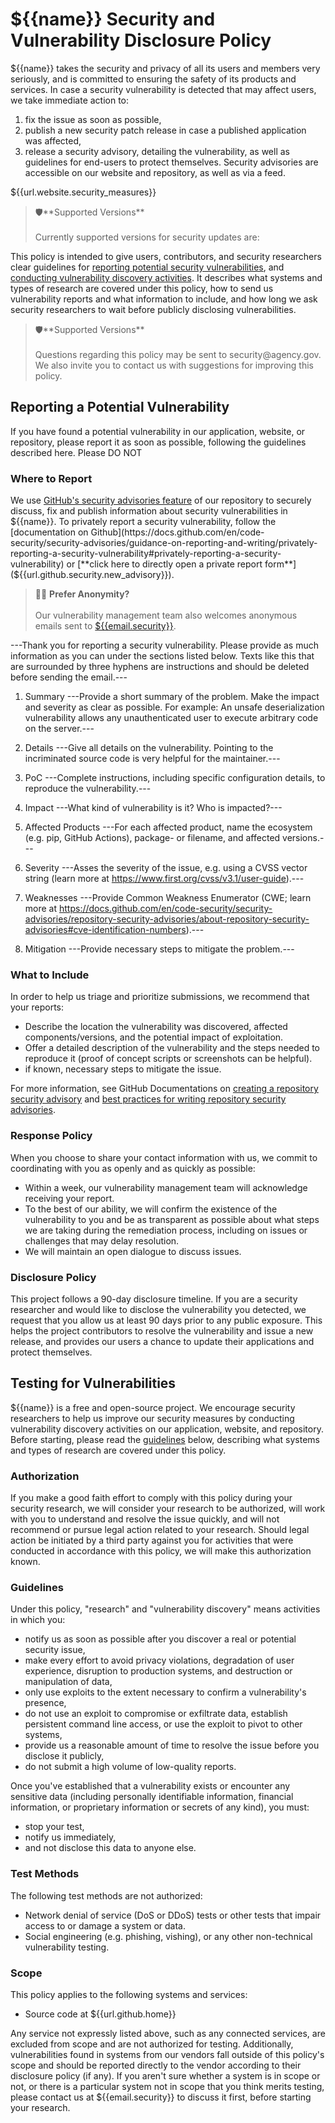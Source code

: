 # ${{name}} Security and Vulnerability Disclosure Policy

${{name}} takes the security and privacy of all its users and members very seriously,
and is committed to ensuring the safety of its products and services.
In case a security vulnerability is detected that may affect users, we take immediate action to:
1. fix the issue as soon as possible,
2. publish a new security patch release in case a published application was affected,
3. release a security advisory, detailing the vulnerability,
as well as guidelines for end-users to protect themselves.
Security advisories are accessible on our website and repository, as well as via a feed.


${{url.website.security_measures}}

<blockquote>
    🛡️**Supported Versions**
    <br><br>
    Currently supported versions for security updates are:
</blockquote>

This policy is intended to give users, contributors, and security researchers clear guidelines for
[reporting potential security vulnerabilities](#reporting-a-potential-vulnerability),
and [conducting vulnerability discovery activities](#testing-for-vulnerabilities).
It describes what systems and types of research are covered under this policy,
how to send us vulnerability reports and what information to include,
and how long we ask security researchers to wait before publicly disclosing vulnerabilities.

<blockquote>
    🛡️**Supported Versions**
    <br><br>
    Questions regarding this policy may be sent to security@agency.gov.
    We also invite you to contact us with suggestions for improving this policy.
</blockquote>


## Reporting a Potential Vulnerability
If you have found a potential vulnerability in our application, website, or repository,
please report it as soon as possible, following the guidelines described here.
Please DO NOT

### Where to Report
We use [GitHub's security advisories feature](https://docs.github.com/en/code-security/security-advisories/repository-security-advisories/about-repository-security-advisories)
of our repository to securely discuss, fix and publish information about security vulnerabilities
in ${{name}}. To privately report a security vulnerability,
follow the [documentation on Github](https://docs.github.com/en/code-security/security-advisories/guidance-on-reporting-and-writing/privately-reporting-a-security-vulnerability#privately-reporting-a-security-vulnerability)
or [**click here to directly open a private report form**](${{url.github.security.new_advisory}}).

<blockquote>
    🥷🏾 <b>Prefer Anonymity?</b>
    <br><br>
    Our vulnerability management team also welcomes anonymous emails sent to
    <a href="mailto:${{email.security}}
?subject=
%5BSecurity%20Vulnerability%20Report%5D%3A%20---Please%20provide%20a%20consc
ise%20title%20here---
&body=
---Thank%20you%20for%20reporting%20a%20security%20vulnerability.%20Please%20
provide%20as%20much%20information%20as%20you%20can%20under%20the%20sections%
20listed%20below.%20Texts%20like%20this%20that%20are%20surrounded%20by%20thr
ee%20hyphens%20are%20instructions%20and%20should%20be%20deleted%20before%20s
ending%20the%20email.---%20%0D%0A%0D%0A1.%20Summary%0D%0A---Provide%20a%20sh
ort%20summary%20of%20the%20problem.%20Make%20the%20impact%20and%20severity%2
0as%20clear%20as%20possible.%20For%20example%3A%20An%20unsafe%20deserializat
ion%20vulnerability%20allows%20any%20unauthenticated%20user%20to%20execute%2
0arbitrary%20code%20on%20the%20server.---%0D%0A%0D%0A2.%20Details%0D%0A---Gi
ve%20all%20details%20on%20the%20vulnerability.%20Pointing%20to%20the%20incri
minated%20source%20code%20is%20very%20helpful%20for%20the%20maintainer.---%0
D%0A%0D%0A3.%20PoC%0D%0A---Complete%20instructions%2C%20including%20specific
%20configuration%20details%2C%20to%20reproduce%20the%20vulnerability.---%0D%
0A%0D%0A4.%20Impact%0D%0A---What%20kind%20of%20vulnerability%20is%20it%3F%20
Who%20is%20impacted%3F---%0D%0A%0D%0A5.%20Affected%20Products%0D%0A---For%20
each%20affected%20product%2C%20name%20the%20ecosystem%20%28e.g.%20pip%2C%20G
itHub%20Actions%29%2C%20package-%20or%20filename%2C%20and%20affected%20versi
ons.---%0D%0A%0D%0A6.%20Severity%0D%0A---Asses%20the%20severity%20of%20the%2
0issue%2C%20e.g.%20using%20a%20CVSS%20vector%20string%20%28learn%20more%20at
%20https%3A%2F%2Fwww.first.org%2Fcvss%2Fv3.1%2Fuser-guide%29.---%0D%0A%0D%0A
7.%20Weaknesses%0D%0A---Provide%20Common%20Weakness%20Enumerator%20%28CWE%3B
%20learn%20more%20at%20https%3A%2F%2Fdocs.github.com%2Fen%2Fcode-security%2F
security-advisories%2Frepository-security-advisories%2Fabout-repository-secu
rity-advisories%23cve-identification-numbers%29.---%0D%0A%0D%0A8.%20Mitigati
on%0D%0A---Provide%20necessary%20steps%20to%20mitigate%20the%20problem.---%2
">${{email.security}}</a>.
</blockquote>

---Thank you for reporting a security vulnerability. Please provide as much information as you can under the sections listed below. Texts like this that are surrounded by three hyphens are instructions and should be deleted before sending the email.---

1. Summary
---Provide a short summary of the problem. Make the impact and severity as clear as possible. For example: An unsafe deserialization vulnerability allows any unauthenticated user to execute arbitrary code on the server.---

2. Details
---Give all details on the vulnerability. Pointing to the incriminated source code is very helpful for the maintainer.---

3. PoC
---Complete instructions, including specific configuration details, to reproduce the vulnerability.---

4. Impact
---What kind of vulnerability is it? Who is impacted?---

5. Affected Products
---For each affected product, name the ecosystem (e.g. pip, GitHub Actions), package- or filename, and affected versions.---

6. Severity
---Asses the severity of the issue, e.g. using a CVSS vector string (learn more at https://www.first.org/cvss/v3.1/user-guide).---

7. Weaknesses
---Provide Common Weakness Enumerator (CWE; learn more at https://docs.github.com/en/code-security/security-advisories/repository-security-advisories/about-repository-security-advisories#cve-identification-numbers).---

8. Mitigation
---Provide necessary steps to mitigate the problem.---


### What to Include
In order to help us triage and prioritize submissions, we recommend that your reports:
* Describe the location the vulnerability was discovered,
affected components/versions, and the potential impact of exploitation.
* Offer a detailed description of the vulnerability and the steps needed to reproduce it
(proof of concept scripts or screenshots can be helpful).
* if known, necessary steps to mitigate the issue.

For more information, see GitHub Documentations on [creating a repository security advisory](https://docs.github.com/en/code-security/security-advisories/repository-security-advisories/creating-a-repository-security-advisory)
and [best practices for writing repository security advisories](https://docs.github.com/en/code-security/security-advisories/guidance-on-reporting-and-writing/best-practices-for-writing-repository-security-advisories).

### Response Policy
When you choose to share your contact information with us,
we commit to coordinating with you as openly and as quickly as possible:
* Within a week, our vulnerability management team will acknowledge receiving your report.
* To the best of our ability, we will confirm the existence of the vulnerability to you
and be as transparent as possible about what steps we are taking during the remediation process,
including on issues or challenges that may delay resolution.
* We will maintain an open dialogue to discuss issues.

### Disclosure Policy
This project follows a 90-day disclosure timeline.
If you are a security researcher and would like to disclose the vulnerability you detected,
we request that you allow us at least 90 days prior to any public exposure.
This helps the project contributors to resolve the vulnerability and issue a new release,
and provides our users a chance to update their applications and protect themselves.



## Testing for Vulnerabilities
${{name}} is a free and open-source project.
We encourage security researchers to help us improve our security measures
by conducting vulnerability discovery activities on our application, website, and repository.
Before starting, please read the [guidelines](#testing-for-vulnerabilities) below,
describing what systems and types of research are covered under this policy.

### Authorization
If you make a good faith effort to comply with this policy during your security research,
we will consider your research to be authorized, will work with you to understand and resolve the issue quickly,
and will not recommend or pursue legal action related to your research.
Should legal action be initiated by a third party against you for activities that were conducted
in accordance with this policy, we will make this authorization known.

### Guidelines
Under this policy, "research" and "vulnerability discovery" means activities in which you:
* notify us as soon as possible after you discover a real or potential security issue,
* make every effort to avoid privacy violations, degradation of user experience,
disruption to production systems, and destruction or manipulation of data,
* only use exploits to the extent necessary to confirm a vulnerability's presence,
* do not use an exploit to compromise or exfiltrate data, establish persistent command line access,
or use the exploit to pivot to other systems,
* provide us a reasonable amount of time to resolve the issue before you disclose it publicly,
* do not submit a high volume of low-quality reports.

Once you've established that a vulnerability exists or encounter
any sensitive data (including personally identifiable information, financial information,
or proprietary information or secrets of any kind), you must:
* stop your test,
* notify us immediately,
* and not disclose this data to anyone else.

### Test Methods
The following test methods are not authorized:
* Network denial of service (DoS or DDoS) tests or other tests that
impair access to or damage a system or data.
* Social engineering (e.g. phishing, vishing), or any other non-technical vulnerability testing.

### Scope
This policy applies to the following systems and services:
* Source code at ${{url.github.home}}

Any service not expressly listed above, such as any connected services, are excluded from scope
and are not authorized for testing. Additionally, vulnerabilities found in systems from our vendors
fall outside of this policy's scope and should be reported directly to the vendor according to their
disclosure policy (if any). If you aren't sure whether a system is in scope or not,
or there is a particular system not in scope that you think merits testing,
please contact us at ${{email.security}} to discuss it first, before starting your research.
